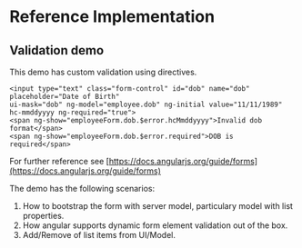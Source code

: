 Reference Implementation
========================
Validation demo
-----------------------------------------
This demo has custom validation using directives. 

	<input type="text" class="form-control" id="dob" name="dob" placeholder="Date of Birth" 
	ui-mask="dob" ng-model="employee.dob" ng-initial value="11/11/1989" hc-mmddyyyy ng-required="true">
    <span ng-show="employeeForm.dob.$error.hcMmddyyyy">Invalid dob format</span>
    <span ng-show="employeeForm.dob.$error.required">DOB is required</span>

For further reference see [https://docs.angularjs.org/guide/forms](https://docs.angularjs.org/guide/forms)

The demo has the following scenarios:

1. How to bootstrap the form with server model, particulary model with list properties.
2. How angular supports dynamic form element validation out of the box.
3. Add/Remove of list items from UI/Model.